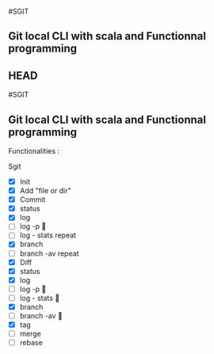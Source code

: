 #SGIT
## Git local  CLI with scala and Functionnal programming

## HEAD

#SGIT
## Git local  CLI with scala and Functionnal programming


Functionalities : 

Sgit 
- [x] Init
- [x] Add "file or dir"
- [x] Commit
- [x] status
- [x] log
- [ ] log -p :repeat:
- [ ] log - stats repeat
- [x] branch 
- [ ] branch -av repeat
- [x] Diff
- [x] status
- [x] log
- [ ] log -p :repeat:
- [ ] log - stats :repeat:
- [x] branch 
- [ ] branch -av :repeat:
- [x] tag
- [ ] merge
- [ ] rebase  
